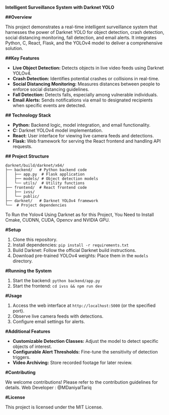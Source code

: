  **Intelligent Surveillance System with Darknet YOLO**

**##Overview**

This project demonstrates a real-time intelligent surveillance system that harnesses the power of Darknet YOLO for object detection, crash detection, social distancing monitoring, fall detection, and email alerts. It integrates Python, C, React, Flask, and the YOLOv4 model to deliver a comprehensive solution.

**##Key Features**

- **Live Object Detection:** Detects objects in live video feeds using Darknet YOLOv4.
- **Crash Detection:** Identifies potential crashes or collisions in real-time.
- **Social Distancing Monitoring:** Measures distances between people to enforce social distancing guidelines.
- **Fall Detection:** Detects falls, especially among vulnerable individuals.
- **Email Alerts:** Sends notifications via email to designated recipients when specific events are detected.

**## Technology Stack**

- **Python:** Backend logic, model integration, and email functionality.
- **C:** Darknet YOLOv4 model implementation.
- **React:** User interface for viewing live camera feeds and detections.
- **Flask:** Web framework for serving the React frontend and handling API requests.

**## Project Structure**

```
darknet/build/darknet/x64/
├── backend/   # Python backend code
│   ├── app.py  # Flask application
│   ├── models/ # Object detection models
│   └── utils/  # Utility functions
├── frontend/  # React frontend code
│   ├── ivss/
│   └── public/
├── darknet/   # Darknet YOLOv4 framework
└──  # Project dependencies
```
To Run the Yolov4 Using Darknet as for this Project, You Need to Install Cmake, CUDNN, CUDA, Opencv and NVIDIA GPU.

**#Setup**

1. Clone this repository.
2. Install dependencies: `pip install -r requirements.txt`
3. Build Darknet: Follow the official Darknet build instructions.
4. Download pre-trained YOLOv4 weights: Place them in the `models` directory.

**#Running the System**

1. Start the backend: `python backend/app.py`
2. Start the frontend: `cd ivss && npm run dev`

**#Usage**

1. Access the web interface at `http://localhost:5000` (or the specified port).
2. Observe live camera feeds with detections.
3. Configure email settings for alerts.

**#Additional Features**

- **Customizable Detection Classes:** Adjust the model to detect specific objects of interest.
- **Configurable Alert Thresholds:** Fine-tune the sensitivity of detection triggers.
- **Video Archiving:** Store recorded footage for later review.

**#Contributing**

We welcome contributions! Please refer to the contribution guidelines for details.
Web Developer : @MDaniyalTariq


**#License**

This project is licensed under the MIT License.
